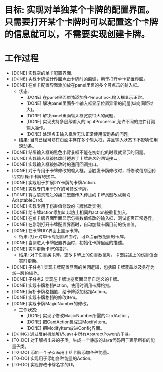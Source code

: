 # 目标: 实现对单独某个卡牌的配置界面。只需要打开某个卡牌时可以配置这个卡牌的信息就可以，不需要实现创建卡牌。

# 工作过程
- [DONE] 实现空的单卡配置界面。
- [DONE] 实现卡牌设计界面点击卡牌时的回调，用于打开单卡配置界面。
- [DONE] 在单卡配置界面添加放在panel里面的多个可点击的输入框。
	- 状态:
		- [DONE] 在panel里面单独添加多个input box,输入框显示正常。
		- [DONE] 解决panel里面多个输入框显示位置异常的问题(纵向间距过大)。
		- [DONE] 解决panel里面输入框宽度过大的问题。
		- [DONE] 实现支持多层级输入的InputProcessor,允许不同的控件订阅输入操作。
		- [DONE] 处理点击输入框后无法正常使用滚动条的问题。
	- 结果: 目前已经可以在页面中存在多个输入框，并且输入状态下不影响使用滚动条。
- [DONE] 结果输入框的黑色小背景框不能在初始化的时候就显示的问题。
- [DONE] 实现输入框被修改时适用于卡牌层次的回调接口。
- [DONE] 实现输入框被修改时的通用回调接口。
- [DONE] 对于专用于卡牌修改的输入框，当触发卡牌修改时，将修改信息回传给实际操作卡牌的接口。
- [DONE] 实现用于扩展DIY卡牌的卡牌Action.
- [DONE] 实现专门用于DIY的可修改卡牌。
- [DONE] 将之前实现过的接口里面传入传出的卡牌类型改成新的AdaptableCard.
- [DONE] 实现专用于伤害值修改的卡牌修改实例。
- [DONE] 给卡牌action添加id,以防止相同的action被重复加入。
- [DONE] 在单卡牌界面里面显示伤害数值修改的输入框，测试能否正常运行。
- [DONE] 在刚刚打开卡牌配置界面时，自动加载卡牌目前的伤害值。
- [DONE] 在卡牌DIY界面上显示卡牌。
	- 结果: 打开对单卡的配置界面时，可以当前被配置的卡牌。
- [DONE] 当刚进入卡牌配置界面时，初始化卡牌里面的描述。
- [DONE] 实时更新卡牌的描述。
	- 结果: 对于伤害类卡牌，更改卡牌上的伤害数值时，卡面描述上的伤害值会实时更新。
- [DONE] 子任务1 实现卡牌配置界面的关闭逻辑，包括原卡牌覆盖以及另存为新卡牌的操作。
- [DONE] 子任务2 实现在卡牌浏览页面显示自定义的卡牌。
- [DONE] 实现卡牌格挡Action，使用时调用卡牌格挡。
- [DONE] 解析卡牌格挡值，给卡牌添加格挡Action。
- [DONE] 实现卡牌格挡的修改Item。
- [DONE] 实现卡牌MagicNumber的修改。
	- 工作状态:
		- [DONE] 实现了修改MagicNumber所需的CardAction。
		- [DONE] 把CardAction集成进ModifyItem。
		- [DONE] 把ModifyItem放进Config界面。
- [DOING] 通过反射机制解析Java中所有AbstractPower的子类。
- [TO-DO] 对于解析出来的子类，生成一个静态的Java代码用于表示所有的能量子类。
- [TO-DO] 添加一个子页面用于给卡牌添加各种能量。
- [TO-DO] 实现用于添加各种能量的Action。
- [TO-DO] 实现修改卡牌名字的UI。
